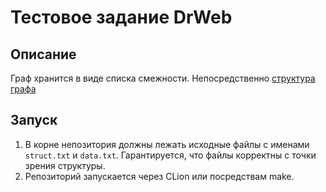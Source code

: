 # Тестовое задание DrWeb
## Описание
Граф хранится в виде списка смежности. Непосредственно [структура графа](struct.h)  

## Запуск
1) В корне непозитория должны лежать исходные файлы с именами `struct.txt` и `data.txt`. Гарантируется, что файлы 
корректны с точки зрения структуры.
2) Репозиторий запускается через CLion или посредствам make.